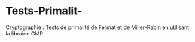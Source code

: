 # Tests-Primalit-
Cryptographie : Tests de primalité de Fermat et de Miller-Rabin en utilisant la librairie GMP
